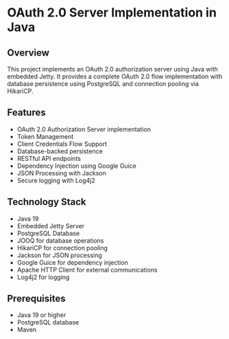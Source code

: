# OAuth 2.0 Server Implementation in Java

## Overview
This project implements an OAuth 2.0 authorization server using Java with embedded Jetty. It provides a complete OAuth 2.0 flow implementation with database persistence using PostgreSQL and connection pooling via HikariCP.

## Features
- OAuth 2.0 Authorization Server implementation
- Token Management
- Client Credentials Flow Support
- Database-backed persistence
- RESTful API endpoints
- Dependency Injection using Google Guice
- JSON Processing with Jackson
- Secure logging with Log4j2

## Technology Stack
- Java 19
- Embedded Jetty Server
- PostgreSQL Database
- JOOQ for database operations
- HikariCP for connection pooling
- Jackson for JSON processing
- Google Guice for dependency injection
- Apache HTTP Client for external communications
- Log4j2 for logging

## Prerequisites
- Java 19 or higher
- PostgreSQL database
- Maven
